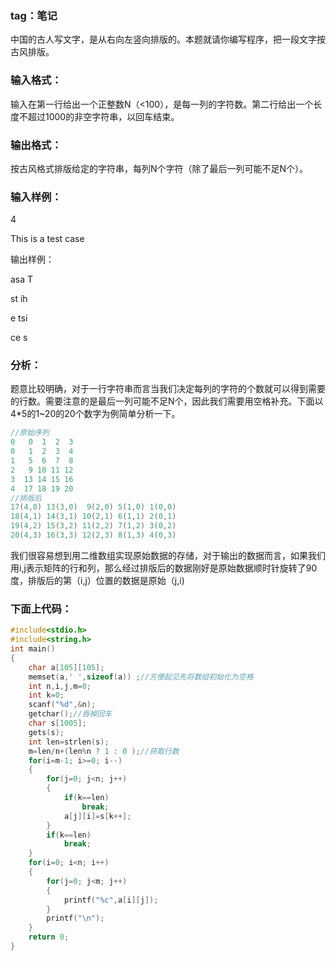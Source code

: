 ### tag：笔记
中国的古人写文字，是从右向左竖向排版的。本题就请你编写程序，把一段文字按古风排版。

### 输入格式：

输入在第一行给出一个正整数N（<100），是每一列的字符数。第二行给出一个长度不超过1000的非空字符串，以回车结束。

### 输出格式：

按古风格式排版给定的字符串，每列N个字符（除了最后一列可能不足N个）。

### 输入样例：

4

This is a test case

      
    
输出样例：



asa T

st ih

e tsi

 ce s
 
 ### 分析：
 题意比较明确，对于一行字符串而言当我们决定每列的字符的个数就可以得到需要的行数。需要注意的是最后一列可能不足N个，因此我们需要用空格补充。下面以4*5的1~20的20个数字为例简单分析一下。 

```c
//原始序列
0   0  1  2  3
0   1  2  3  4 
1   5  6  7  8
2   9 10 11 12 
3  13 14 15 16
4  17 18 19 20
//排版后
17(4,0) 13(3,0)  9(2,0) 5(1,0) 1(0,0) 
18(4,1) 14(3,1) 10(2,1) 6(1,1) 2(0,1) 
19(4,2) 15(3,2) 11(2,2) 7(1,2) 3(0,2) 
20(4,3) 16(3,3) 12(2,3) 8(1,3) 4(0,3)

```
我们很容易想到用二维数组实现原始数据的存储，对于输出的数据而言，如果我们用i,j表示矩阵的行和列，那么经过排版后的数据刚好是原始数据顺时针旋转了90度，排版后的第（i,j）位置的数据是原始（j,i)

### 下面上代码：

```c
#include<stdio.h>
#include<string.h>
int main()
{
    char a[105][105];
    memset(a,' ',sizeof(a)) ;//方便起见先将数组初始化为空格
    int n,i,j,m=0;
    int k=0;
    scanf("%d",&n);
    getchar();//吞掉回车
    char s[1005];
    gets(s);
    int len=strlen(s);
    m=len/n+(len%n ? 1 : 0 );//获取行数
    for(i=m-1; i>=0; i--)
    {
        for(j=0; j<n; j++)
        {
            if(k==len)
                break;
            a[j][i]=s[k++];
        }
        if(k==len)
            break;
    }
    for(i=0; i<n; i++)
    {
        for(j=0; j<m; j++)
        {
            printf("%c",a[i][j]);
        }
        printf("\n");
    }
    return 0;
}
```


